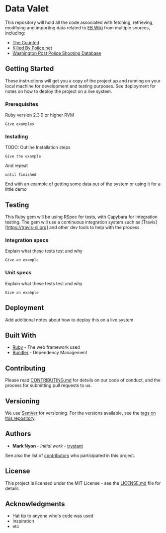 # Data Valet

This repository will hold all the code associated with fetching, retrieving, modifying and importing data related to [EB Wiki](https://ebwiki.org) from multiple sources, including:
* [The Counted](https://www.theguardian.com/us-news/ng-interactive/2015/jun/01/the-counted-police-killings-us-database)
* [Killed By Police.net](http://killedbypolice.net/)
* [Washington Post Police Shooting Database](https://www.washingtonpost.com/graphics/national/police-shootings/)

## Getting Started

These instructions will get you a copy of the project up and running on your local machine for development and testing purposes. See deployment for notes on how to deploy the project on a live system.

### Prerequisites

Ruby version 2.3.0 or higher
RVM
```
Give examples
```

### Installing
TODO: Outline Installation steps


```
Give the example
```

And repeat

```
until finished
```

End with an example of getting some data out of the system or using it for a little demo

## Testing

This Ruby gem will be using RSpec for tests, with Capybara for integration testing. The gem will use a continuous integration system such as [Travis][https://travis-ci.org] and other dev tools to help with the process.

### Integration specs

Explain what these tests test and why

```
Give an example
```

### Unit specs

Explain what these tests test and why

```
Give an example
```

## Deployment

Add additional notes about how to deploy this on a live system

## Built With

* [Ruby](http:/ruby-lang.org) - The web framework used
* [Bundler](https://gembundler.com) - Dependency Management

## Contributing

Please read [CONTRIBUTING.md](https://gist.github.com/PurpleBooth/b24679402957c63ec426) for details on our code of conduct, and the process for submitting pull requests to us.

## Versioning

We use [SemVer](http://semver.org/) for versioning. For the versions available, see the [tags on this repository](https://github.com/your/project/tags). 

## Authors

* **Mark Nyon** - *Initial work* - [trystant](https://github.com/trystant)

See also the list of [contributors](https://github.com/BOW/DataValet/contributors) who participated in this project.

## License

This project is licensed under the MIT License - see the [LICENSE.md](LICENSE.md) file for details

## Acknowledgments

* Hat tip to anyone who's code was used
* Inspiration
* etc
